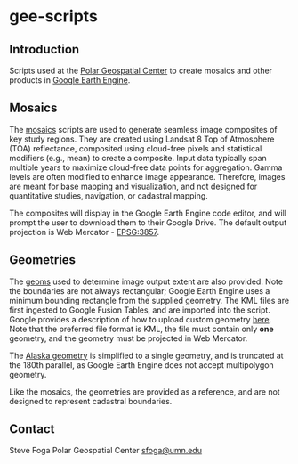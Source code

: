 # gee-scripts

## Introduction
Scripts used at the [Polar Geospatial Center](https://www.pgc.umn.edu/) to create mosaics and other products in [Google Earth Engine](https://code.earthengine.google.com/). 

## Mosaics
The [mosaics](mosaics/) scripts are used to generate seamless image composites of key study regions. They are created using Landsat 8 Top of Atmosphere (TOA) reflectance, composited using cloud-free pixels and statistical modifiers (e.g., mean) to create a composite. Input data typically span multiple years to maximize cloud-free data points for aggregation. Gamma levels are often modified to enhance image appearance. Therefore, images are meant for base mapping and visualization, and not designed for quantitative studies, navigation, or cadastral mapping. 

The composites will display in the Google Earth Engine code editor, and will prompt the user to download them to their Google Drive. The default output projection is Web Mercator - [EPSG:3857](https://epsg.io/3857).

## Geometries
The [geoms](geoms/) used to determine image output extent are also provided. Note the boundaries are not always rectangular; Google Earth Engine uses a minimum bounding rectangle from the supplied geometry. The KML files are first ingested to Google Fusion Tables, and are imported into the script. Google provides a description of how to upload custom geometry [here](https://developers.google.com/earth-engine/importing#importing-tables-with-fusion-tables). Note that the preferred file format is KML, the file must contain only **one** geometry, and the geometry must be projected in Web Mercator.

The [Alaska geometry](geoms/ak.kml) is simplified to a single geometry, and is truncated at the 180th parallel, as Google Earth Engine does not accept multipolygon geometry. 

Like the mosaics, the geometries are provided as a reference, and are not designed to represent cadastral boundaries. 

## Contact
Steve Foga
Polar Geospatial Center
sfoga@umn.edu